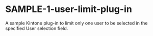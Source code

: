 # SAMPLE-1-user-limit-plug-in
A sample Kintone plug-in to limit only one user to be selected in the specified User selection field.
